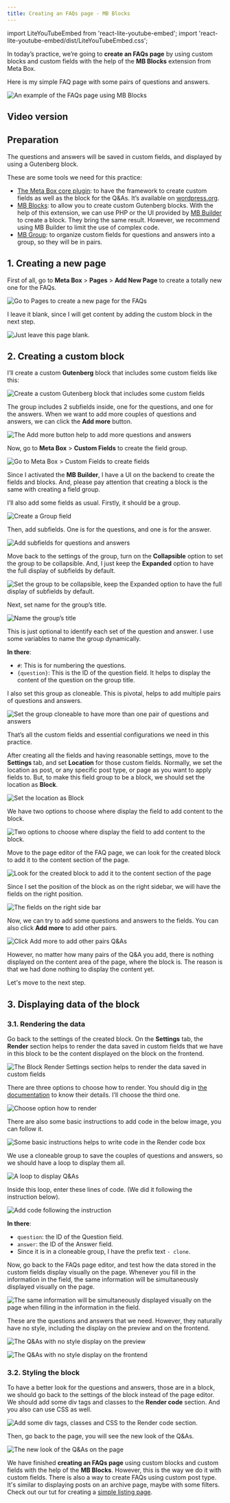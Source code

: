 ```yaml
---
title: Creating an FAQs page - MB Blocks
---
```


import LiteYouTubeEmbed from 'react-lite-youtube-embed';
import 'react-lite-youtube-embed/dist/LiteYouTubeEmbed.css';

In today’s practice, we’re going to **create an FAQs page** by using custom blocks and custom fields with the help of the **MB Blocks** extension from Meta Box.

Here is my simple FAQ page with some pairs of questions and answers.

![An example of the FAQs page using MB Blocks](https://imgur.elightup.com/N71jB4M.png)

## Video version

<LiteYouTubeEmbed id='ZBL6VIlQCII' />

## Preparation

The questions and answers will be saved in custom fields, and displayed by using a Gutenberg block.

These are some tools we need for this practice:

* [The Meta Box core plugin](https://wordpress.org/plugins/meta-box/): to have the framework to create custom fields as well as the block for the Q&As. It’s available on [wordpress.org](https://wordpress.org/plugins/meta-box/).
* [MB Blocks](https://metabox.io/plugins/mb-blocks/): to allow you to create custom Gutenberg blocks. With the help of this extension, we can use PHP or the UI provided by [MB Builder](https://metabox.io/plugins/meta-box-builder/) to create a block. They bring the same result. However, we recommend using MB Builder to limit the use of complex code.
* [MB Group](https://metabox.io/plugins/meta-box-group/): to organize custom fields for questions and answers into a group, so they will be in pairs.

## 1. Creating a new page

First of all, go to **Meta Box** > **Pages** > **Add New Page** to create a totally new one for the FAQs.

![Go to Pages to create a new page for the FAQs](https://imgur.elightup.com/tGUXFDj.png)

I leave it blank, since I will get content by adding the custom block in the next step.

![Just leave this page blank.](https://imgur.elightup.com/cYLMlzJ.png)

## 2. Creating a custom block

I’ll create a custom **Gutenberg** block that includes some custom fields like this:

![Create a custom Gutenberg block that includes some custom fields](https://imgur.elightup.com/c8rhyX5.png)

The group includes 2 subfields inside, one for the questions, and one for the answers. When we want to add more couples of questions and answers, we can click the **Add more** button.

![The Add more button help to add more questions and answers](https://imgur.elightup.com/ed39KAZ.png)

Now, go to **Meta Box** > **Custom Fields** to create the field group.

![Go to Meta Box > Custom Fields to create fields](https://imgur.elightup.com/00jsQUk.png)

Since I activated the **MB Builder**, I have a UI on the backend to create the fields and blocks. And, please pay attention that creating a block is the same with creating a field group.

I’ll also add some fields as usual. Firstly, it should be a group.

![Create a Group field](https://imgur.elightup.com/WZIjHYM.png)

Then, add subfields. One is for the questions, and one is for the answer.

![Add subfields for questions and answers](https://imgur.elightup.com/EYeyn5q.png)

Move back to the settings of the group, turn on the **Collapsible** option to set the group to be collapsible. And, I just keep the **Expanded** option to have the full display of subfields by default.

![Set the group to be collapsible, keep the Expanded option to have the full display of subfields by default.](https://imgur.elightup.com/qP0g3T8.png)

Next, set name for the group’s title.

![Name the group’s title](https://imgur.elightup.com/piQ8Zsh.png)

This is just optional to identify each set of the question and answer. I use some variables to name the group dynamically.

**In there**:

* `#`: This is for numbering the questions.
* `{question}`: This is the ID of the question field. It helps to display the content of the question on the group title.

I also set this group as cloneable. This is pivotal, helps to add multiple pairs of questions and answers.

![Set the group cloneable to have more than one pair of questions and answers](https://imgur.elightup.com/SOU5Rl9.png)

That’s all the custom fields and essential configurations we need in this practice.

After creating all the fields and having reasonable settings, move to the **Settings** tab, and set **Location** for those custom fields. Normally, we set the location as post, or any specific post type, or page as you want to apply fields to. But, to make this field group to be a block, we should set the location as **Block**.

![Set the location as Block](https://imgur.elightup.com/lMJ9Nyi.png)

We have two options to choose where display the field to add content to the block.

![Two options to choose where display the field to add content to the block.](https://imgur.elightup.com/xyS89n2.png)

Move to the page editor of the FAQ page, we can look for the created block to add it to the content section of the page.

![Look for the created block to add it to the content section of the page](https://imgur.elightup.com/i6N0QrN.png)

Since I set the position of the block as on the right sidebar, we will have the fields on the right position.

![The fields on the right side bar](https://imgur.elightup.com/laYrs33.png)

Now, we can try to add some questions and answers to the fields. You can also click **Add more** to add other pairs.

![Click Add more to add other pairs Q&As](https://imgur.elightup.com/U5tRuLA.png)

However, no matter how many pairs of the Q&A you add, there is nothing displayed on the content area of the page, where the block is. The reason is that we had done nothing to display the content yet.

Let's move to the next step.

## 3. Displaying data of the block

### 3.1. Rendering the data

Go back to the settings of the created block. On the **Settings** tab, the **Render** section helps to render the data saved in custom fields that we have in this block to be the content displayed on the block on the frontend.

![The Block Render Settings section helps to render the data saved in custom fields](https://imgur.elightup.com/MzsbYeM.png)

There are three options to choose how to render. You should dig in [the documentation](https://docs.metabox.io/extensions/mb-blocks/) to know their details. I’ll choose the third one.

![Choose option how to render](https://imgur.elightup.com/P5r0xii.png)

There are also some basic instructions to add code in the below image, you can follow it.

![Some basic instructions helps to write code in the Render code box](https://imgur.elightup.com/gOgWVJJ.png)

We use a cloneable group to save the couples of questions and answers, so we should have a loop to display them all.

![A loop to display Q&As](https://imgur.elightup.com/gPI24FW.png)

Inside this loop, enter these lines of code. (We did it following the instruction below).

![Add code following the instruction](https://imgur.elightup.com/cHIIatk.png)

**In there**:

* `question`: the ID of the Question field.
* `answer`: the ID of the Answer field.
* Since it is in a cloneable group, I have the prefix text `- clone`.

Now, go back to the FAQs page editor, and test how the data stored in the custom fields display visually on the page. Whenever you fill in the information in the field, the same information will be simultaneously displayed visually on the page.

![The same information will be simultaneously displayed visually on the page when filling in the information in the field.](https://imgur.elightup.com/FC6QFxd.gif)

These are the questions and answers that we need. However, they naturally have no style, including the display on the preview and on the frontend.

![The Q&As with no style display on the preview](https://imgur.elightup.com/dmhAKZC.png)

![The Q&As with no style display on the frontend](https://imgur.elightup.com/utAtrgh.png)

### 3.2. Styling the block

To have a better look for the questions and answers, those are in a block, we should go back to the settings of the block instead of the page editor. We should add some div tags and classes to the **Render code** section. And you also can use CSS as well.

![Add some div tags, classes and CSS to the Render code section.](https://imgur.elightup.com/szKy3Ei.png)

Then, go back to the page, you will see the new look of the Q&As.

![The new look of the Q&As on the page](https://imgur.elightup.com/N71jB4M.png)

We have finished **creating an FAQs page** using custom blocks and custom fields with the help of the **MB Blocks**. However, this is the way we do it with custom fields. There is also a way to create FAQs using custom post type. It's similar to displaying posts on an archive page, maybe with some filters. Check out our tut for creating a [simple listing page](https://docs.metabox.io/tutorials/create-simple-listing-meta-box-wp-grid-builder/).
